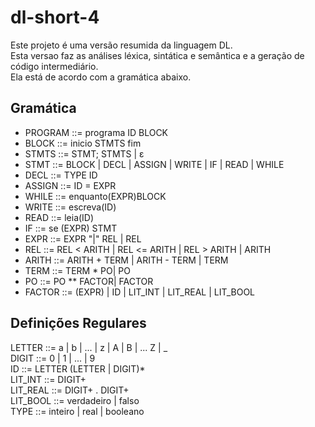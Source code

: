# dl-short-4
Este projeto é uma versão resumida da linguagem DL.  
Esta versao faz as análises léxica, sintática e semântica e a geração de código intermediário.  
Ela está de acordo com a gramática abaixo.  

## Gramática
* PROGRAM				::= programa ID BLOCK  
* BLOCK				::= inicio STMTS fim  
* STMTS				::= STMT; STMTS | ε  
* STMT				::= BLOCK | DECL | ASSIGN | WRITE | IF | READ | WHILE
* DECL     			::= TYPE ID  
* ASSIGN   			::= ID = EXPR  
* WHILE               ::= enquanto(EXPR)BLOCK
* WRITE				::= escreva(ID)  
* READ                ::= leia(ID)
* IF					::= se (EXPR) STMT  
* EXPR				::= EXPR "|" REL | REL  
* REL					::= REL < ARITH | REL <= ARITH | REL > ARITH | ARITH  
* ARITH  				::= ARITH + TERM | ARITH - TERM | TERM  
* TERM				::= TERM * PO| PO
* PO				    ::= PO ** FACTOR| FACTOR
* FACTOR				::= (EXPR) | ID | LIT_INT | LIT_REAL | LIT_BOOL  



## Definições Regulares
LETTER		::= a | b | ... | z | A | B | ... Z | _  
DIGIT		::= 0 | 1 | ... | 9  
ID			::= LETTER (LETTER | DIGIT)*  
LIT_INT		::= DIGIT+  
LIT_REAL	::= DIGIT+ . DIGIT+   
LIT_BOOL	::= verdadeiro | falso  
TYPE     	::= inteiro | real | booleano  